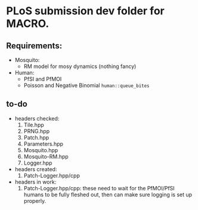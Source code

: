 # PLoS submission dev folder for MACRO.

## Requirements:
  * Mosquito:
    * RM model for mosy dynamics (nothing fancy)
  * Human:
    * PfSI and PfMOI
    * Poisson and Negative Binomial `human::queue_bites`

## to-do
  * headers checked:
    1. Tile.hpp
    2. PRNG.hpp
    3. Patch.hpp
    4. Parameters.hpp
    5. Mosquito.hpp
    6. Mosquito-RM.hpp
    7. Logger.hpp
  * headers created:
    1. Patch-Logger.hpp/cpp
  * headers in work:
    1. Patch-Logger.hpp/cpp: these need to wait for the PfMOI/PfSI humans to be fully fleshed out, then can make sure logging is set up properly.
